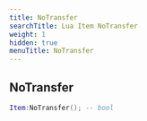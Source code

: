 ```yaml
---
title: NoTransfer
searchTitle: Lua Item NoTransfer
weight: 1
hidden: true
menuTitle: NoTransfer
---
```

## NoTransfer
```lua
Item:NoTransfer(); -- bool
```